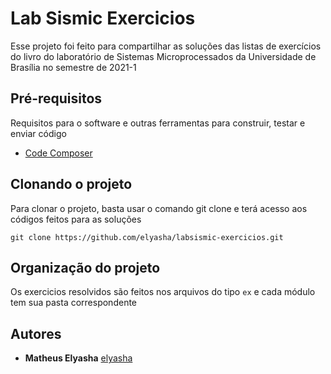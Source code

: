 # Lab Sismic Exercicios

Esse projeto foi feito para compartilhar as soluções das listas de exercícios do livro do laboratório de Sistemas Microprocessados da Universidade de Brasília no semestre de 2021-1

## Pré-requisitos

Requisitos para o software e outras ferramentas para construir, testar e enviar código 
- [Code Composer](https://software-dl.ti.com/ccs/esd/documents/ccs_downloads.html)

## Clonando o projeto

Para clonar o projeto, basta usar o comando git clone e terá acesso aos códigos feitos para as soluções

```
git clone https://github.com/elyasha/labsismic-exercicios.git
```

## Organização do projeto

Os exercicios resolvidos são feitos nos arquivos do tipo ``ex`` e cada módulo tem sua pasta correspondente

## Autores

  - **Matheus Elyasha** 
    [elyasha](https://github.com/elyasha)
